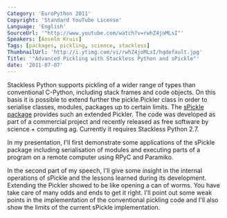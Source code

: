 ```yaml
---
Category: 'EuroPython 2011'
Copyright: 'Standard YouTube License'
Language: 'English'
SourceUrl: '"http://www.youtube.com/watch?v=rwhZ4joMLsI"'
Speakers: [Anselm Kruis]
Tags: [packages, pickling, science, stackless]
ThumbnailUrl: 'http://i.ytimg.com/vi/rwhZ4joMLsI/hqdefault.jpg'
Title: '"Advanced Pickling with Stackless Python and sPickle"'
date: '2011-07-07'
---
```

Stackless Python supports pickling of a wider range of types than conventional
C-Python, including stack frames and code objects. On this basis it is
possible to extend further the pickle.Pickler class in order to serialise
classes, modules, packages up to certain limits. The [sPickle
package](http://pypi.python.org/pypi/sPickle) provides such an extended
Pickler. The code was developed as part of a commercial project and recently
released as free software by science + computing ag. Currently it requires
Stackless Python 2.7.

In my presentation, I'll first demonstrate some applications of the sPickle
package including serialisation of modules and executing parts of a program on
a remote computer using RPyC and Paramiko.

In the second part of my speech, I'll give some insight in the internal
operations of sPickle and the lessons learned during its development.
Extending the Pickler showed to be like opening a can of worms. You have take
care of many odds and ends to get it right. I'll point out some weak points in
the implementation of the conventional pickling code and I'll also show the
limits of the current sPickle implementation.

